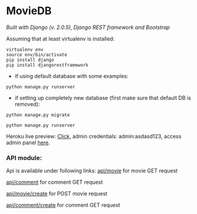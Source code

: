 # MovieDB
*Built with Django (v. 2.0.5), Django REST framework and Bootstrap*



Assuming that at least virtualenv is installed:

```
virtualenv env
source env/bin/activate
pip install django
pip install djangorestframework
```

+ if using default database with some examples:
```
python manage.py runserver
```
+ if setting up completely new database (first make sure that default DB is removed):
```
python manage.py migrate
```
```
python manage.py runserver
```

Heroku live preview: [Click](https://bkozlowski.herokuapp.com/), admin credentials: admin:asdasd123, access admin panel [here](https://bkozlowski.herokuapp.com/admin).

### API module:

Api is available under following links:
[api/movie](https://bkozlowski.herokuapp.com/api/movie) for movie GET request

[api/comment](https://bkozlowski.herokuapp.com/api/comment) for comment GET request

[api/movie/create](https://bkozlowski.herokuapp.com/api/movie) for POST movie request

[api/comment/create](https://bkozlowski.herokuapp.com/api/comment) for comment GET request
